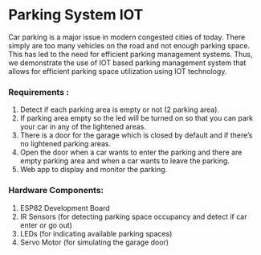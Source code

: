 # Parking System IOT
Car parking is a major issue in modern congested cities of today. There simply are too many vehicles on the road and not enough parking space. This has led to the need for efficient parking management systems. Thus, we demonstrate the use of IOT based parking management system that allows for efficient
parking space utilization using IOT technology.
### Requirements :
1. Detect if each parking area is empty or not (2 parking area).
2. If parking area empty so the led will be turned on so that you can park your car in any of the lightened areas.
3. There is a door for the garage which is closed by default and if there’s no lightened parking areas.
4. Open the door when a car wants to enter the parking and there are empty parking area and when a car wants to leave the parking.
5. Web app to display and monitor the parking.

### Hardware Components:
1. ESP82 Development Board
2. IR Sensors (for detecting parking space occupancy and detect if car enter or go out)
3. LEDs (for indicating available parking spaces)
4. Servo Motor (for simulating the garage door)
